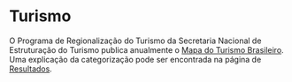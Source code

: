 # Turismo

O Programa de Regionalização do Turismo da Secretaria Nacional de Estruturação do Turismo publica anualmente o [Mapa do Turismo Brasileiro](http://mapa.turismo.gov.br/mapa/init.html#/home).  
Uma explicação da categorização pode ser encontrada na página de [Resultados](http://www.regionalizacao.turismo.gov.br/index.php?option=com_content&view=article&id=89&Itemid=272).
